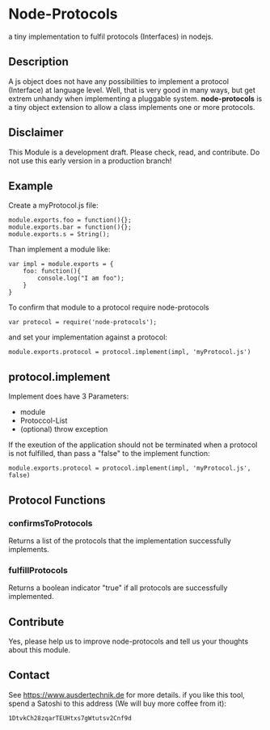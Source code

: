# Node-Protocols #

a tiny implementation to fulfil protocols (Interfaces) in nodejs.

## Description ##

A js object does not have any possibilities to implement a protocol (Interface) at language level. 
Well, that is very good in many ways, but get extrem unhandy when implementing a pluggable system.
**node-protocols** is a tiny object extension to allow a class implements one or more protocols.

## Disclaimer ##

This Module is a development draft. Please check, read, and contribute. Do not use this early version in a production branch!

## Example ##

Create a myProtocol.js file:

```
module.exports.foo = function(){};
module.exports.bar = function(){};
module.exports.s = String();
```

Than implement a module like:

```
var impl = module.exports = {
	foo: function(){
		console.log("I am foo");
	}
}
```

To confirm that module to a protocol require node-protocols

```
var protocol = require('node-protocols');
```

and set your implementation against a protocol: 

```
module.exports.protocol = protocol.implement(impl, 'myProtocol.js')
```

## protocol.implement ##

Implement does have 3 Parameters:

* module
* Protoccol-List
* (optional) throw exception

If the exeution of the application should not be terminated when a protocol is not fulfilled, than pass a "false" to the implement function:

```
module.exports.protocol = protocol.implement(impl, 'myProtocol.js', false)
```

## Protocol Functions ##

### confirmsToProtocols ###

Returns a list of the protocols that the implementation successfully implements. 

### fulfillProtocols ###

Returns a boolean indicator "true" if all protocols are successfully implemented.

## Contribute ##

Yes, please help us to improve node-protocols and tell us your thoughts about this module.

## Contact ##
See https://www.ausdertechnik.de for more details.
if you like this tool, spend a Satoshi to this address (We will buy more coffee from it):

```
1DtvkCh28zqarTEUHtxs7gWtutsv2Cnf9d
```
